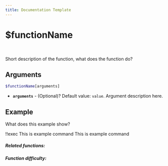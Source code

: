 ```yaml
---
title: Documentation Template
---
```


# $functionName

<br/>

Short description of the function, what does the function do?

## Arguments

```php
$functionName[arguments]
```

- **`arguments`** - (Optional)? Default value: `value`. Argument description here.

## Example

What does this example show?

<Discord>
    <UserMessage>
        !!exec This is example command
    </UserMessage>
    <BotMessage>
        This is example command
    </BotMessage>
</Discord>

<br/>

##### Related functions: <Related text="$formatDate" url="../Functions/Date/formatDate"/> <Related text="$timeToDate" url="../Functions/Date/timeToDate"/>
##### Function difficulty: <Easy/>